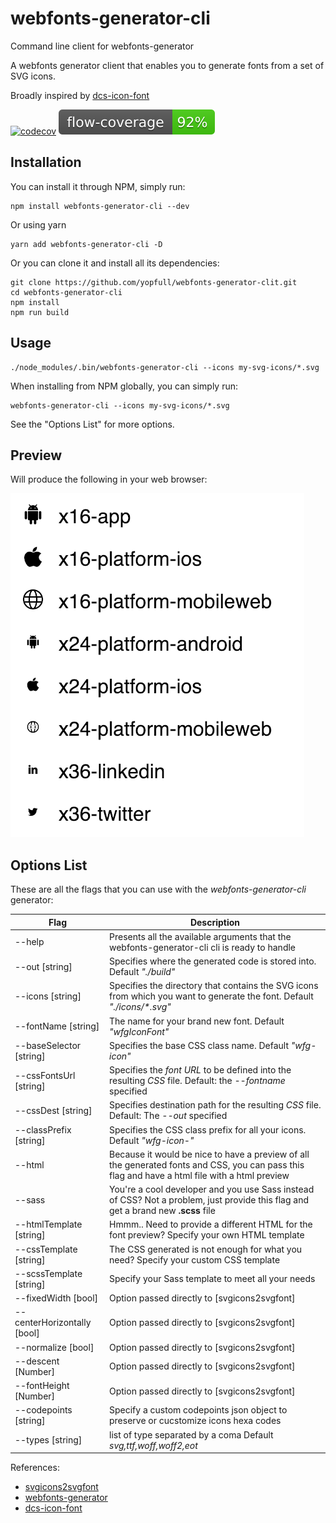 # webfonts-generator-cli
Command line client for webfonts-generator

A webfonts generator client that enables you to generate fonts from a set of SVG icons.

Broadly inspired by [dcs-icon-font](https://github.com/Exictos-DCS/dcs-icon-font)

[![codecov](https://codecov.io/gh/yopfull/webfonts-generator-cli/branch/master/graph/badge.svg)](https://codecov.io/gh/yopfull/webfonts-generator-cli)
![flow-coverage](https://raw.githubusercontent.com/yopfull/webfonts-generator-cli/master/flow-coverage/flow-coverage-badge.svg?sanitize=true)


## Installation

You can install it through NPM, simply run:

```
npm install webfonts-generator-cli --dev
```

Or using yarn

```
yarn add webfonts-generator-cli -D
```

Or you can clone it and install all its dependencies:
```
git clone https://github.com/yopfull/webfonts-generator-clit.git
cd webfonts-generator-cli
npm install
npm run build
```

## Usage

```
./node_modules/.bin/webfonts-generator-cli --icons my-svg-icons/*.svg
```

When installing from NPM globally, you can simply run:

```
webfonts-generator-cli --icons my-svg-icons/*.svg
```

See the "Options List" for more options.

## Preview

Will produce the following in your web browser:

![icons-preview](./demo/preview.png)

## Options List

These are all the flags that you can use with the *webfonts-generator-cli* generator:

| Flag                        | Description
| -----------------------     |-------------
| --help                      | Presents all the available arguments that the webfonts-generator-cli cli is ready to handle
| --out [string]              | Specifies where the generated code is stored into. Default *"./build"*
| --icons [string]            | Specifies the directory that contains the SVG icons from which you want to generate the font. Default *"./icons/&#42;.svg"*
| --fontName [string]         | The name for your brand new font. Default *"wfgIconFont"*
| --baseSelector [string]     | Specifies the base CSS class name. Default *"wfg-icon"*
| --cssFontsUrl [string]      | Specifies the *font URL* to be defined into the resulting *CSS* file. Default: the *--fontname* specified
| --cssDest [string]          | Specifies destination path for the resulting *CSS* file. Default: The *--out* specified
| --classPrefix [string]       | Specifies the CSS class prefix for all your icons. Default *"wfg-icon-"*
| --html                      | Because it would be nice to have a preview of all the generated fonts and CSS, you can pass this flag and have a html file with a html preview
| --sass                      | You're a cool developer and you use Sass instead of CSS? Not a problem, just provide this flag and get a brand new **.scss** file
| --htmlTemplate [string]     | Hmmm.. Need to provide a different HTML for the font preview? Specify your own HTML template
| --cssTemplate [string]      | The CSS generated is not enough for what you need? Specify your custom CSS template
| --scssTemplate [string]     | Specify your Sass template to meet all your needs
| --fixedWidth [bool]          | Option passed directly to [svgicons2svgfont]
| --centerHorizontally [bool] | Option passed directly to [svgicons2svgfont]
| --normalize [bool]          | Option passed directly to [svgicons2svgfont]
| --descent [Number]          | Option passed directly to [svgicons2svgfont]
| --fontHeight [Number]       | Option passed directly to [svgicons2svgfont]
| --codepoints [string]       | Specify a custom codepoints json object to preserve or cucstomize icons hexa codes
| --types [string]            | list of type separated by a coma  Default *svg,ttf,woff,woff2,eot*

References:

* [svgicons2svgfont](https://github.com/nfroidure/svgicons2svgfont)
* [webfonts-generator](https://github.com/sunflowerdeath/webfonts-generator)
* [dcs-icon-font](https://github.com/Exictos-DCS/dcs-icon-font)
